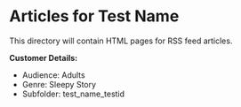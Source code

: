 # Articles for Test Name

This directory will contain HTML pages for RSS feed articles.

**Customer Details:**
- Audience: Adults
- Genre: Sleepy Story
- Subfolder: test_name_testid